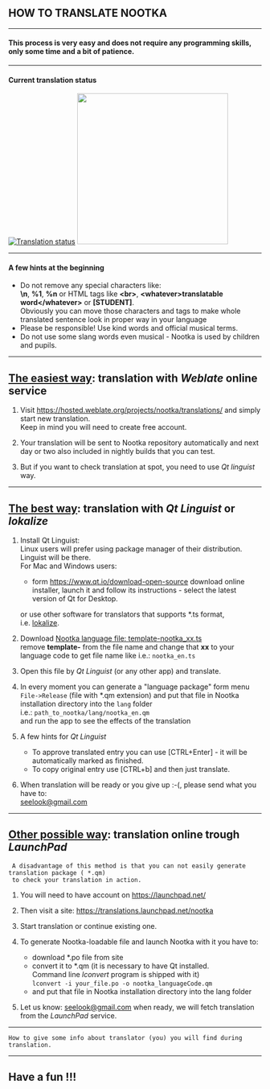 
## HOW TO TRANSLATE NOOTKA
---------------------------


#### This process is very easy and does not require any programming skills, only some time and a bit of patience.
---------------------------
#### Current translation status

[![Translation status](https://hosted.weblate.org/widgets/nootka/-/translations/multi-auto.svg)](https://hosted.weblate.org/engage/nootka/) 
<a href="https://hosted.weblate.org/engage/nootka/">
<img src="https://hosted.weblate.org/widgets/nootka/-/open-graph.png" width="300" />
</a>

---------------------------
#### A few hints at the beginning
  - Do not remove any special characters like:  
    **\n**, **%1**, **%n** or HTML tags like **&lt;br&gt;**, **&lt;whatever&gt;translatable word&lt;/whatever&gt;** or **\[STUDENT\]**.  
    Obviously you can move those characters and tags to make whole translated sentence look in proper way in your language
  - Please be responsible! Use kind words and official musical terms.  
  - Do not use some slang words even musical - Nootka is used by children and pupils.

---------------------------

##  <u>The easiest way</u>: translation with *Weblate* online service
  1. Visit <https://hosted.weblate.org/projects/nootka/translations/>
    and simply start new translation.  
    Keep in mind you will need to create free account.

  2. Your translation will be sent to Nootka repository automatically and next day or two also included in nightly builds that you can test.

  3. But if you want to check translation at spot, you need to use *Qt linguist* way.

---------------------------
## <u>The best way</u>: translation with *Qt Linguist* or *lokalize*
  1. Install Qt Linguist:  
    Linux users will prefer using package manager of their distribution. Linguist will be there.  
    For Mac and Windows users:
      - form <https://www.qt.io/download-open-source> download online installer,
        launch it and follow its instructions - select the latest version of Qt for Desktop.

     or use other software for translators that supports *.ts format,  
     i.e. [lokalize](https://apps.kde.org/en/lokalize).
      
  2. Download [Nootka language file: template-nootka_xx.ts](https://www.opencode.net/seelook/nootka/raw/master/lang/template-nootka_xx.ts)  
     remove **template-** from the file name and change that **xx** to your language code to get file name like i.e.: `nootka_en.ts`

  3. Open this file by *Qt Linguist* (or any other app) and translate.

  4. In every moment you can generate a "language package" form menu `File->Release` (file with \*.qm extension)
     and put that file in Nootka installation directory into the `lang` folder  
     i.e.: `path_to_nootka/lang/nootka_en.qm`  
     and run the app to see the effects of the translation

  5. A few hints for *Qt Linguist*  
     - To approve translated entry you can use \[CTRL+Enter\] - it will be automatically marked as finished.
     - To copy original entry use [CTRL+b] and then just translate.

  6. When translation will be ready or you give up :-(, please send what you have to:  
     <seelook@gmail.com>  

---------------------------
## <u>Other possible way</u>: translation online trough *LaunchPad*
     A disadvantage of this method is that you can not easily generate translation package ( *.qm)
     to check your translation in action.

  1. You will need to have account on <https://launchpad.net/>

  2. Then visit a site: <https://translations.launchpad.net/nootka>

  3. Start translation or continue existing one.

  4. To generate Nootka-loadable file and launch Nootka with it you have to:
     - download \*.po file from site
     - convert it to \*.qm (it is necessary to have Qt installed.  
       Command line *lconvert* program is shipped with it)  
       `lconvert -i your_file.po -o nootka_languageCode.qm`
     - and put that file in Nootka installation directory into the lang folder

  5. Let us know: <seelook@gmail.com> when ready, we will fetch translation from the *LaunchPad* service.


---------------------------
    How to give some info about translator (you) you will find during translation.
---------------------------

## Have a fun !!!


